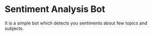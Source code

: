 # Sentiment Analysis Bot
 It is a simple bot which detects you sentiments about few topics and subjects. 
